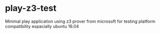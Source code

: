 # play-z3-test
Minimal play application using z3 prover from microsoft for testing platform compatibility espacially ubuntu 16.04
